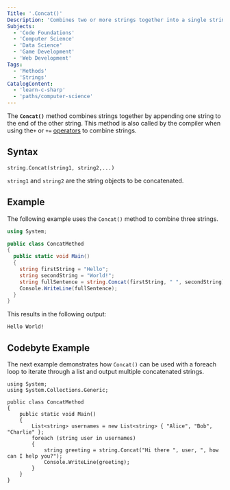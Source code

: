 ```yaml
---
Title: '.Concat()'
Description: 'Combines two or more strings together into a single string.'
Subjects:
  - 'Code Foundations'
  - 'Computer Science'
  - 'Data Science'
  - 'Game Development'
  - 'Web Development'
Tags:
  - 'Methods'
  - 'Strings'
CatalogContent:
  - 'learn-c-sharp'
  - 'paths/computer-science'
---
```


The **`Concat()`** method combines strings together by appending one string to the end of the other string. This method is also called by the compiler when using the`+` or `+=` [operators](https://www.codecademy.com/resources/docs/c-sharp/operators) to combine strings.

## Syntax

```pseudo
string.Concat(string1, string2,...)
```
`string1` and `string2` are the string objects to be concatenated.

## Example

The following example uses the `Concat()` method to combine three strings.

```cs
using System;

public class ConcatMethod
{
  public static void Main()
  {
    string firstString = "Hello";
    string secondString = "World!";
    string fullSentence = string.Concat(firstString, " ", secondString);
    Console.WriteLine(fullSentence);
  }
}
```

This results in the following output:

```shell
Hello World!
```

## Codebyte Example

The next example demonstrates how `Concat()` can be used with a foreach loop to iterate through a list and output multiple concatenated strings.

```codebyte/csharp
using System;
using System.Collections.Generic;

public class ConcatMethod
{
    public static void Main()
    {
        List<string> usernames = new List<string> { "Alice", "Bob", "Charlie" };
        foreach (string user in usernames)
        {
            string greeting = string.Concat("Hi there ", user, ", how can I help you?");
            Console.WriteLine(greeting);
        }
    }
}
```

